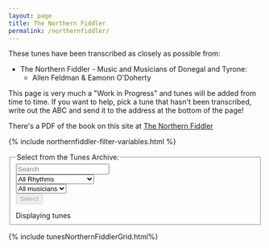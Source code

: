 ```yaml
---
layout: page
title: The Northern Fiddler
permalink: /northernfiddler/
---
```

These tunes have been transcribed as closely as possible from:

 * The Northern Fiddler - Music and Musicians of Donegal and Tyrone:
    * Allen Feldman & Eamonn O'Doherty

This page is very much a "Work in Progress" and tunes will be added from time to time. If you want to help, pick a tune that hasn't been transcribed, write out the ABC and send it to the address at the bottom of the page!

There's a PDF of the book on this site at <a href="/tunebooks/The_Northern_Fiddler.pdf">The Northern Fiddler</a>

<!-- Some boilerplate that's common to a number of pages -->
{% include northernfiddler-filter-variables.html %}

<form id="northernfiddler" method="get">
    <fieldset>
        <legend>Select from the Tunes Archive:</legend>    
        <div class="formParent">
            <div class="formChild">
                <input type="text" id="title-box" name="title" placeholder='Search'
                value='' onkeydown="wssTools.enableButton()">
            </div>
            <div class="formChild">
                <select id="rhythm-box" name="rhythm"  onChange="wssTools.enableButton()">
                    <option value="">All Rhythms</option>
                    {% for rhythm in rhythms %}
                    {% if rhythm != '' %}
                    <option value="{{ rhythm }}">{{ rhythm | capitalize }}</option>
                    {% endif %}
                    {% endfor %}
                </select>
            </div>
            <div class="formChild">
                <select id="musician-box" name="musician"  onChange="wssTools.enableButton()">
                    <option value="">All musicians</option>
                    {% for musician in musicians %}
                    {% if musician != '' %}
                    <option value="{{ musician }}">{{ musician }}</option>
                    {% endif %}
                    {% endfor %}
                </select>
            </div>
        </div>
        <div class="formParent">
            <div class="formChild">
                <span title="Run the filter with the default settings to see the whole list">
                    <input class="filterButton filterDisabled" id="submit_button" type="submit" name="submit" value="Select" disabled>
                </span>
            </div>
        </div>     
        <p></p>
        Displaying <span id="tunesCount"></span> tunes
    </fieldset>
</form>

<script>
    window.store = {
      {% assign tuneID = 1 %}
      {% assign tunes =  site.northernfiddler | sort: 'page' %}
      {% for tune in tunes %}
        "{{ tuneID }}": {
        "title": "{{ tune.title | xml_escape }}",
        "tuneID": "{{ tuneID }}",
        "musician": "{{ tune.musician | xml_escape }}",
        "page": "{{ tune.page | xml_escape }}",
        "key": "{{ tune.key | xml_escape }}",
        "rhythm": "{{ tune.rhythm | xml_escape }}",
        "url": "{{ tune.url | xml_escape }}",
        },
        {% assign tuneID = tuneID | plus: 1 %}
      {% endfor %}
    };
</script>

{% include tunesNorthernFiddlerGrid.html%}

<script>
$(document).ready(function() {

});
</script>
